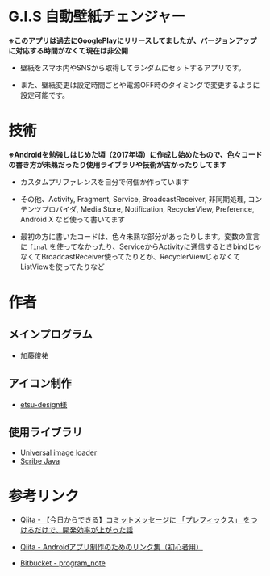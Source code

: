 


# G.I.S 自動壁紙チェンジャー

**※このアプリは過去にGooglePlayにリリースしてましたが、バージョンアップに対応する時間がなくて現在は非公開**

- 壁紙をスマホ内やSNSから取得してランダムにセットするアプリです。

- また、壁紙変更は設定時間ごとや電源OFF時のタイミングで変更するように設定可能です。

# 技術

**※Androidを勉強しはじめた頃（2017年頃）に作成し始めたもので、色々コードの書き方が未熟だったり使用ライブラリや技術が古かったりしてます**

- カスタムプリファレンスを自分で何個か作っています

- その他、Activity, Fragment, Service, BroadcastReceiver, 非同期処理, コンテンツプロバイダ, Media Store, Notification, RecyclerView,  Preference, Android X など使って書いてます


- 最初の方に書いたコードは、色々未熟な部分があったりします。変数の宣言に `final` を使ってなかったり、ServiceからActivityに通信するときbindじゃなくてBroadcastReceiver使ってたりとか、RecyclerViewじゃなくてListViewを使ってたりなど

# 作者

## メインプログラム

- 加藤俊祐

## アイコン制作

- [etsu-design様](https://www.etsu-design.net/)

## 使用ライブラリ

- [Universal image loader](https://github.com/nostra13/Android-Universal-Image-Loader)
- [Scribe Java](https://github.com/scribejava/scribejava)


# 参考リンク

- [Qiita - 【今日からできる】コミットメッセージに 「プレフィックス」 をつけるだけで、開発効率が上がった話](https://qiita.com/numanomanu/items/45dd285b286a1f7280ed)
- [Qiita - Androidアプリ制作のためのリンク集（初心者用）](https://qiita.com/suke/items/47475fff4bd62750d922)

- [Bitbucket - program_note](https://bitbucket.org/suke-shun-kato/program_note/src)
